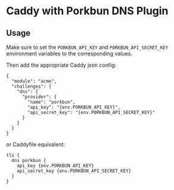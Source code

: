# Caddy with Porkbun DNS Plugin

## Usage

Make sure to set the `PORKBUN_API_KEY` and `PORKBUN_API_SECRET_KEY` environment
variables to the corresponding values.

Then add the appropriate Caddy json config:

```
{
  "module": "acme",
  "challenges": {
    "dns": {
      "provider": {
        "name": "porkbun",
        "api_key": "{env.PORKBUN_API_KEY}",
	    "api_secret_key": "{env.PORKBUN_API_SECRET_KEY}"
      }
    }
  }
}
```

or Caddyfile equivalent:

```
tls {
  dns porkbun {
    api_key {env.PORKBUN_API_KEY}
	api_secret_key {env.PORKBUN_API_SECRET_KEY}
  }
}
```
